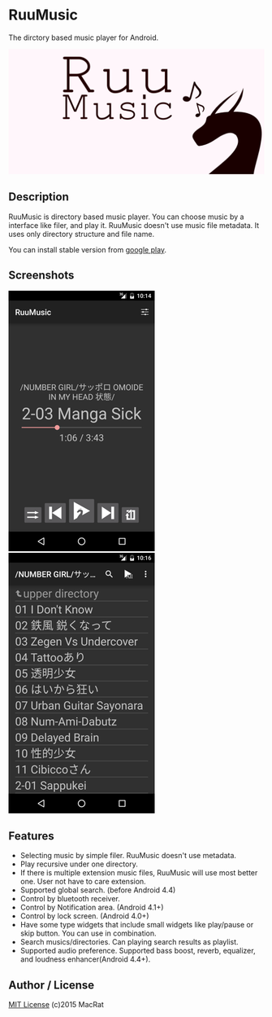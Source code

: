 RuuMusic
========
The dirctory based music player for Android.

![RuuMusic promotion image](designs/promotion.png)

## Description
RuuMusic is directory based music player. You can choose music by a interface like filer, and play it.
RuuMusic doesn't use music file metadata. It uses only directory structure and file name.

You can install stable version from [google play](https://play.google.com/store/apps/details?id=jp.blanktar.ruumusic).

## Screenshots
![player view](screenshots/for-readme/play.png)
![selecting view](screenshots/for-readme/playlists.png)

## Features
* Selecting music by simple filer.
	RuuMusic doesn't use metadata.
* Play recursive under one directory.
* If there is multiple extension music files, RuuMusic will use most better one.
	User not have to care extension.
* Supported global search. (before Android 4.4)
* Control by bluetooth receiver.
* Control by Notification area. (Android 4.1+)
* Control by lock screen. (Android 4.0+)
* Have some type widgets that include small widgets like play/pause or skip button.
	You can use in combination.
* Search musics/directories.
	Can playing search results as playlist.
* Supported audio preference.
	Supported bass boost, reverb, equalizer, and loudness enhancer(Android 4.4+).

## Author / License
[MIT License](http://opensource.org/licenses/mit-license.php) (c)2015 MacRat
